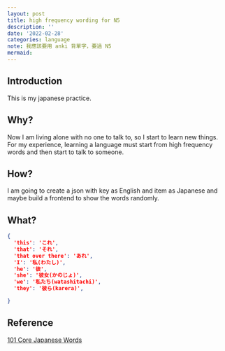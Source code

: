 ```yaml
---
layout: post
title: high frequency wording for N5
description: ''
date: '2022-02-28'
categories: language
note: 我應該要用 anki 背單字，要過 N5
mermaid:
---
```


## Introduction

This is my japanese practice.

## Why?

Now I am living alone with no one to talk to, so I start to learn new things. For my experience, learning a language must start from high frequency words and then start to talk to someone.

## How?

I am going to create a json with key as English and item as Japanese and maybe build a frontend to show the words randomly.

## What?

```JSON
{
  'this': 'これ',
  'that': 'それ',
  'that over there': 'あれ',
  'I': '私(わたし)',
  'he': '彼',
  'she': '彼女(かのじょ)',
  'we': '私たち(watashitachi)',
  'they': '彼ら(karera)',

}
```

## Reference

[101 Core Japanese Words](https://www.fluentin3months.com/core-japanese-words/)
